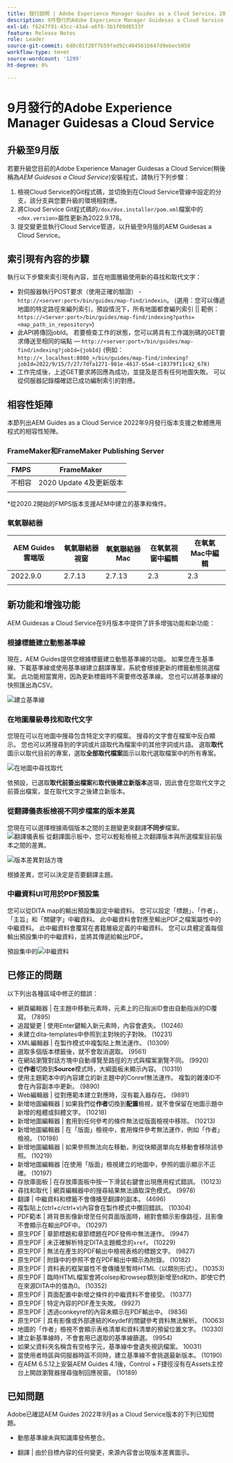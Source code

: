```yaml
---
title: 發行說明 | Adobe Experience Manager Guides as a Cloud Service，2022年9月發行
description: 9月發行的Adobe Experience Manager Guidesas a Cloud Service
exl-id: f6247f91-43cc-43a4-a6f8-3b1f09d0533f
feature: Release Notes
role: Leader
source-git-commit: 6d8c01f20f7b59fed92c404561b647d9ebecb050
workflow-type: tm+mt
source-wordcount: '1299'
ht-degree: 0%

---
```


# 9月發行的Adobe Experience Manager Guidesas a Cloud Service

## 升級至9月版

若要升級您目前的Adobe Experience Manager Guidesas a Cloud Service(稍後稱為&#x200B;*AEM Guidesas a Cloud Service*)安裝程式，請執行下列步驟：
1. 檢視Cloud Service的Git程式碼，並切換到在Cloud Service管線中設定的分支，該分支與您要升級的環境相對應。
1. 將Cloud Service Git程式碼的`/dox/dox.installer/pom.xml`檔案中的`<dox.version>`屬性更新為2022.9.178。
1. 提交變更並執行Cloud Service管道，以升級至9月版的AEM Guidesas a Cloud Service。

## 索引現有內容的步驟

執行以下步驟來索引現有內容，並在地圖層級使用新的尋找和取代文字：
* 對伺服器執行POST要求（使用正確的驗證） - `http://<server:port>/bin/guides/map-find/indexin`。
(選用：您可以傳遞地圖的特定路徑來編列索引，預設情況下，所有地圖都會編列索引 ||  範例：   `https://<Server:port>/bin/guides/map-find/indexing?paths=<map_path_in_repository>`)
* 此API將傳回jobId。 若要檢查工作的狀態，您可以將具有工作識別碼的GET要求傳送至相同的端點 — `http://<server:port>/bin/guides/map-find/indexing?jobId={jobId}`
(例如： `http://<_localhost:8080_>/bin/guides/map-find/indexing?jobId=2022/9/15/7/27/7dfa1271-981e-4617-b5a4-c18379f11c42_678)`
* 工作完成後，上述GET要求將回應為成功，並提及是否有任何地圖失敗。 可以從伺服器記錄檔確認已成功編制索引的對應。


## 相容性矩陣

本節列出AEM Guides as a Cloud Service 2022年9月發行版本支援之軟體應用程式的相容性矩陣。

### FrameMaker和FrameMaker Publishing Server

| FMPS | FrameMaker |
| --- | --- |
| 不相容 | 2020 Update 4及更新版本 |
| | |

*從2020.2開始的FMPS版本支援AEM中建立的基準和條件。

### 氧氣聯結器

| AEM Guides雲端版 | 氧氣聯結器視窗 | 氧氣聯結器Mac | 在氧氣視窗中編輯 | 在氧氣Mac中編輯 |
| --- | --- | --- | --- | --- |
| 2022.9.0 | 2.7.13 | 2.7.13 | 2.3 | 2.3 |
|  |  |  |  |


## 新功能和增強功能

AEM Guidesas a Cloud Service在9月版本中提供了許多增強功能和新功能：


### 根據標籤建立動態基準線

現在，AEM Guides提供您根據標籤建立動態基準線的功能。 如果您產生基準線、下載基準線或使用基準線建立翻譯專案，系統會根據更新的標籤動態挑選檔案。 此功能相當實用，因為更新標籤時不需要修改基準線。
您也可以將基準線的快照匯出為CSV。

![建立基準線](assets/dynamic-baseline.png)

### 在地圖層級尋找和取代文字

您現在可以在地圖中搜尋包含特定文字的檔案。 搜尋的文字會在檔案中反白顯示。 您也可以將搜尋到的字詞或片語取代為檔案中的其他字詞或片語。
選取**取代**&#x200B;圖示以取代目前的專案，選取&#x200B;**全部取代檔案**&#x200B;圖示以取代選取檔案中的所有專案。

![在地圖中尋找取代](assets/map-find-replace.png)

依預設，已選取&#x200B;**取代前簽出檔案**&#x200B;和&#x200B;**取代後建立新版本**&#x200B;選項，因此會在您取代文字之前簽出檔案，並在取代文字之後建立新版本。

### 從翻譯儀表板檢視不同步檔案的版本差異

您現在可以選擇根據兩個版本之間的主題變更來翻譯&#x200B;**不同步**&#x200B;檔案。\
![翻譯儀表板](assets/translation-version-diff.png)
從翻譯圖示板中，您可以輕鬆檢視上次翻譯版本與所選檔案目前版本之間的差異。

![版本差異對話方塊](assets/version-diff.png)

根據差異，您可以決定是否要翻譯主題。

### 中繼資料UI可用於PDF預設集

您可以從DITA map的輸出預設集設定中繼資料。 您可以設定「標題」、「作者」、「主旨」和「關鍵字」中繼資料。 此中繼資料會對應至輸出PDF之檔案屬性中的中繼資料。
此中繼資料會覆寫在書籍層級定義的中繼資料。 您可以具體定義每個輸出預設集中的中繼資料，並將其傳遞給輸出PDF。

預設集中的![中繼資料](assets/preset-metadata.png)


## 已修正的問題

以下列出各種區域中修正的錯誤：

* 網頁編輯器 | 在主題中移動元素時，元素上的已指派ID會由自動指派的ID覆寫。 (7895)
* 追蹤變更 | 使用Enter鍵輸入新元素時，內容會遺失。 (10246)
* 未建立dita-templates中參照到主對映的子對映。 (10231)
* XML編輯器 | 在製作模式中複製貼上無法運作。 (10309)
* 選取多個版本標籤後，就不會取消選取。 (9561)
* 在網站瀏覽對話方塊中自動導覽至路徑的方式與檔案瀏覽不同。 (9920)
* 從&#x200B;**作者**&#x200B;切換到&#x200B;**Source**&#x200B;模式時，大綱面板未顯示內容。 (10319)
* 使用主題範本中的內容建立的新主題中的Conref無法運作。 複製的雜湊ID不會在內容副本中更新。 (9890)
* Web編輯器 | 從對應範本建立對應時，沒有載入器存在。 (9891)
* 新增地圖編輯器 | 如果我們從&#x200B;**作者**&#x200B;切換到&#x200B;**配置**&#x200B;檢視，就不會保留在地圖示題中新增的粗體或斜體文字。 (10218)
* 新增地圖編輯器 | 套用到任何參考的條件無法從版面檢視中移除。 (10213)
* 新增地圖編輯器 | 在「版面」檢視中，套用條件參考無法運作，例如「作者」檢視。 (10198)
* 新增地圖編輯器 | 如果參照無法向左移動，則從快顯選單向左移動會移除該參照。 (10219)
* 新增地圖編輯器 |在使用「版面」檢視建立的地圖中，參照的圖示顯示不正確。 (10197)
* 存放庫面板 | 在存放庫面板中按一下滑鼠右鍵會出現應用程式錯誤。 (10123)
* 尋找和取代 | 網頁編輯器中的搜尋結果無法讀取深色模式。 (9978)
* 翻譯 | 中繼資料和標籤不會傳播至翻譯的副本。 (4696)
* 複製貼上(ctrl+c/ctrl+v)內容會在製作模式中擲回錯誤。 (10304)
* PDF範本 | 將背景影像新增至任何頁面版面時，絕對會顯示影像路徑，且影像不會顯示在輸出PDF中。 (10297)
* 原生PDF | 章節標題和章節標題在PDF發佈中無法運作。 (9947)
* 原生PDF | 未正確解析特定DITA主題概念的`xref`。 (10229)
* 原生PDF | 無法在產生的PDF輸出中檢視表格的標題文字。 (9827)
* 原生PDF | 附錄中的參照不會在PDF輸出中顯示為附錄。 (10182)
* 原生PDF | 資料表的框架屬性不會傳播至暫時HTML（以類別形式）。 (10353)
* 原生PDF | 臨時HTML檔案會將colsep和rowsep類別新增至td和th，即使它們在來源DITA中的值為0。 (10352)
* 原生PDF |  頁面配置中新增之條件的中繼資料不會接受。 (10377)
* 原生PDF |  特定內容的PDF產生失敗。 (9927)
* 原生PDF | 透過conkeyref的內容未顯示在PDF輸出中。 (9836)
* 原生PDF | 具有影像或外部連結的Keydef的關鍵參考資料無法解析。 (10063)
* 地圖的「作者」檢視不會顯示表格清單和資料清單的預留位置文字。 (10330)
* 建立新基準線時，不會套用已選取的基準線篩選。 (9954)
* 如果父資料夾名稱含有空格字元，基準線中會遺失視訊檔案。 10031)
* 當使用者時區與伺服器時區不同時，建立基準線不會挑選最新版本。 (10190)
* 在AEM 6.5.12上安裝AEM Guides 4.1後，Control + F捷徑沒有在Assets主控台上開啟瀏覽器搜尋強制回應視窗。 (10189)


## 已知問題

Adobe已確認AEM Guides 2022年9月as a Cloud Service版本的下列已知問題。


* 動態基準線未與知識庫發佈整合。

* 翻譯 | 由於目標內容的任何變更，來源內容會出現版本差異圖示。
